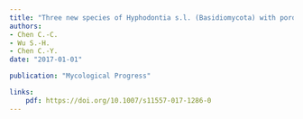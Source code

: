 ```yaml
---
title: "Three new species of Hyphodontia s.l. (Basidiomycota) with poroid or raduloid hymenophore"
authors:
- Chen C.-C.
- Wu S.-H.
- Chen C.-Y.
date: "2017-01-01"

publication: "Mycological Progress"

links:
    pdf: https://doi.org/10.1007/s11557-017-1286-0
---
```


